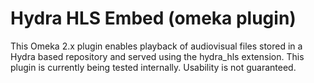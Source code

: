 Hydra HLS Embed (omeka plugin)
===========
This Omeka 2.x plugin enables playback of audiovisual files stored in a Hydra based repository and served using the hydra_hls extension.
This plugin is currently being tested internally. Usability is not guaranteed.
